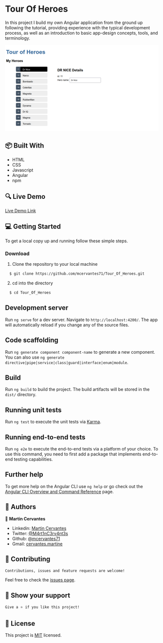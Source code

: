 # Tour Of Heroes

In this project I build my own Angular application from the ground up following the tutorial, providing experience with the typical development process, as well as an introduction to basic app-design concepts, tools, and terminology.

![screenshot](./Screenshot.png)

## :package: Built With

- HTML
- CSS
- Javascript
- Angular
- npm

## :mag: Live Demo

[Live Demo Link]( https://mcervantes71.github.io/Tour_Of_Heroes/index.html)

## :computer: Getting Started

To get a local copy up and running follow these simple steps.


### Download

1) Clone the repository to your local machine

```sh
  $ git clone https://github.com/mcervantes71/Tour_Of_Heroes.git
```

2) cd into the directory

```sh
  $ cd Tour_Of_Heroes
```

## Development server

Run `ng serve` for a dev server. Navigate to `http://localhost:4200/`. The app will automatically reload if you change any of the source files.

## Code scaffolding

Run `ng generate component component-name` to generate a new component. You can also use `ng generate directive|pipe|service|class|guard|interface|enum|module`.

## Build

Run `ng build` to build the project. The build artifacts will be stored in the `dist/` directory.

## Running unit tests

Run `ng test` to execute the unit tests via [Karma](https://karma-runner.github.io).

## Running end-to-end tests

Run `ng e2e` to execute the end-to-end tests via a platform of your choice. To use this command, you need to first add a package that implements end-to-end testing capabilities.

## Further help

To get more help on the Angular CLI use `ng help` or go check out the [Angular CLI Overview and Command Reference](https://angular.io/cli) page.


## :busts_in_silhouette: Authors

👤 **Martin Cervantes**

- Linkedin: [Martin Cervantes](https://www.linkedin.com/in/cervantesmartin/)
- Twitter: [@M4rt1nC3rv4nt3s](https://twitter.com/M4rt1nC3rv4nt3s)
- Github: [@mcervantes71](https://github.com/mcervantes71)
- Gmail: [cervantes.martine](mailto:cervantes.martine@gmail.com)

## 🤝 Contributing

    Contributions, issues and feature requests are welcome!

Feel free to check the [issues page](../../issues).

## :star2: Show your support

    Give a ⭐️ if you like this project!

## 📝 License

This project is [MIT](lic.url) licensed.
